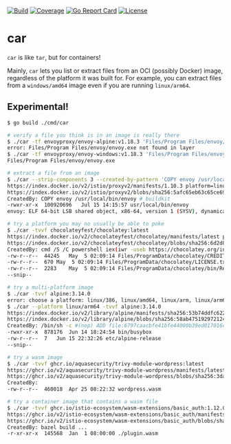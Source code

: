 [![Build](https://github.com/tetratelabs/car/workflows/build/badge.svg)](https://github.com/tetratelabs/car)
[![Coverage](https://codecov.io/gh/tetratelabs/car/branch/master/graph/badge.svg)](https://codecov.io/gh/tetratelabs/car)
[![Go Report Card](https://goreportcard.com/badge/github.com/tetratelabs/car)](https://goreportcard.com/report/github.com/tetratelabs/car)
[![License](https://img.shields.io/badge/license-Apache%202.0-blue.svg)](LICENSE)

# car

`car` is like `tar`, but for containers!

Mainly, `car` lets you list or extract files from an OCI (possibly Docker) image, regardless of the platform it was
built for. For example, you can extract files from a `windows/amd64` image even if you are running `linux/arm64`.

## Experimental!

```bash
$ go build ./cmd/car

# verify a file you think is in an image is really there
$ ./car -tf envoyproxy/envoy-alpine:v1.18.3 'Files/Program Files/envoy/envoy.exe'
error: Files/Program Files/envoy/envoy.exe not found in layer
$ ./car -tf envoyproxy/envoy-windows:v1.18.3 'Files/Program Files/envoy/envoy.exe'
Files/Program Files/envoy/envoy.exe

# extract a file from an image
$ ./car --strip-components 3 --created-by-pattern 'COPY envoy /usr/local/bin/envoy' -xvvf istio/proxyv2:1.10.3 && file envoy
https://index.docker.io/v2/istio/proxyv2/manifests/1.10.3 platform=linux/amd64 totalLayerSize: 95073366
https://index.docker.io/v2/istio/proxyv2/blobs/sha256:5afc65eb63c65ce691cc003c8b26820b7d984181b4871a2735e92cbf69595671 size=26407160
CreatedBy: COPY envoy /usr/local/bin/envoy # buildkit
-rwxr-xr-x	100920696	Jul 15 14:15:57	usr/local/bin/envoy
envoy: ELF 64-bit LSB shared object, x86-64, version 1 (SYSV), dynamically linked, interpreter /lib64/ld-linux-x86-64.so.2, for GNU/Linux 2.6.32, not stripped

# try a platform you may no usually be able to poke
$ ./car -tvvf chocolateyfest/chocolatey:latest
https://index.docker.io/v2/chocolateyfest/chocolatey/manifests/latest platform=windows/amd64 totalLayerSize: 24102006
https://index.docker.io/v2/chocolateyfest/chocolatey/blobs/sha256:6d2d8da2960b0044c22730be087e6d7b197ab215d78f9090a3dff8cb7c40c241 size=24102006
CreatedBy: cmd /S /C powershell iex(iwr -useb https://chocolatey.org/install.ps1)
-rw-r--r--	44245	May  5 02:09:14	Files/ProgramData/chocolatey/CREDITS.txt
-rw-r--r--	670	May  5 02:09:14	Files/ProgramData/chocolatey/LICENSE.txt
-rw-r--r--	2283	May  5 02:09:14	Files/ProgramData/chocolatey/bin/RefreshEnv.cmd
--snip--

# try a multi-platform image
$ ./car -tvvf alpine:3.14.0
error: choose a platform: linux/386, linux/amd64, linux/arm, linux/arm64, linux/ppc64le, linux/s390x
$ ./car --platform linux/arm64 -tvvf alpine:3.14.0
https://index.docker.io/v2/library/alpine/manifests/sha256:53b74ddfc6225e3c8cc84d7985d0f34666e4e8b0b6892a9b2ad1f7516bc21b54 platform=linux/arm64 totalLayerSize: 2709626
https://index.docker.io/v2/library/alpine/blobs/sha256:58ab47519297212468320b23b8100fc1b2b96e8d342040806ae509a778a0a07a size=2709626
CreatedBy: /bin/sh -c #(nop) ADD file:6797caacbfe41bfe44000b39ed017016c6fcc492b3d6557cdaba88536df6c876 in /
-rwxr-xr-x	878176	Jun 14 18:24:54	bin/busybox
-rw-r--r--	7	Jun 15 22:32:26	etc/alpine-release
--snip--

# try a wasm image
$ ./car -tvvf ghcr.io/aquasecurity/trivy-module-wordpress:latest
https://ghcr.io/v2/aquasecurity/trivy-module-wordpress/manifests/latest platform= totalLayerSize: 460018
https://ghcr.io/v2/aquasecurity/trivy-module-wordpress/blobs/sha256:3daa3dac086bd443acce56ffceb906993b50c5838b4489af4cd2f1e2f13af03b size=460018
CreatedBy:
-rw-r--r--	460018	Apr 25 08:22:32	wordpress.wasm

# try a container image that contains a wasm file
$ ./car -tvvf ghcr.io/istio-ecosystem/wasm-extensions/basic_auth:1.12.0
https://ghcr.io/v2/istio-ecosystem/wasm-extensions/basic_auth/manifests/1.12.0 platform=linux/amd64 totalLayerSize: 51012
https://ghcr.io/v2/istio-ecosystem/wasm-extensions/basic_auth/blobs/sha256:c77f41748230039992ddd401681f91238ce2d7149d4d9f28899d389f0ea2692c size=51012
CreatedBy: bazel build ...
-r-xr-xr-x	145568	Jan  1 08:00:00	./plugin.wasm
```

